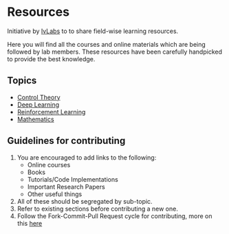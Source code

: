 # Resources
Initiative by [IvLabs](http://www.ivlabs.in/) to  to share field-wise learning resources.

Here you will find all the courses and online materials which are being followed by lab members. These resources have been carefully handpicked to provide the best knowledge.

## Topics
* [Control Theory](https://github.com/IvLabs/resources/tree/master/control-theory)
* [Deep Learning](https://github.com/IvLabs/resources/tree/master/deep-learning)
* [Reinforcement Learning](https://github.com/IvLabs/resources/tree/master/reinforcement-learning)
* [Mathematics](https://github.com/IvLabs/resources/tree/master/Mathematics)


## Guidelines for contributing
1. You are encouraged to add links to the following: 
   * Online courses
   * Books
   * Tutorials/Code Implementations
   * Important Research Papers
   * Other useful things
2. All of these should be segregated by sub-topic.
3. Refer to existing sections before contributing a new one.
4. Follow the Fork-Commit-Pull Request cycle for contributing, more on this [here](https://github.com/IvLabs/pc_guidelines/tree/master/opensource_git_contrib)
